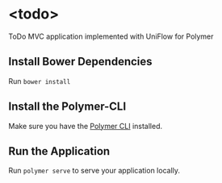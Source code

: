 # \<todo\>

ToDo MVC application implemented with UniFlow for Polymer

## Install Bower Dependencies

Run `bower install`

## Install the Polymer-CLI

Make sure you have the [Polymer CLI](https://www.npmjs.com/package/polymer-cli) installed.

## Run the Application

Run `polymer serve` to serve your application locally.
